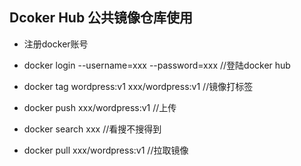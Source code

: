 ## Dcoker Hub 公共镜像仓库使用

* 注册docker账号

* docker login --username=xxx --password=xxx  //登陆docker hub

* docker tag wordpress:v1 xxx/wordpress:v1    //镜像打标签

* docker push xxx/wordpress:v1    //上传

* docker search xxx   //看搜不搜得到

* docker pull xxx/wordpress:v1    //拉取镜像